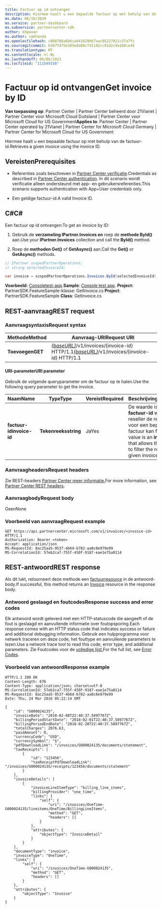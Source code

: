 ```yaml
---
title: Factuur op id ontvangen
description: Hiermee haalt u een bepaalde factuur op met behulp van de factuur-id.
ms.date: 06/10/2019
ms.service: partner-dashboard
ms.subservice: partnercenter-sdk
author: khpavan
ms.author: sakhanda
ms.openlocfilehash: c888786a6b6ca941629bb7aac95227021c37a7fc
ms.sourcegitcommit: b307fd75e305e0a88cfd1182cc01d2c9a108ce45
ms.translationtype: MT
ms.contentlocale: nl-NL
ms.lasthandoff: 06/06/2021
ms.locfileid: "111549158"
---
```

# <a name="get-invoice-by-id"></a><span data-ttu-id="4d5e8-103">Factuur op id ontvangen</span><span class="sxs-lookup"><span data-stu-id="4d5e8-103">Get invoice by ID</span></span>

<span data-ttu-id="4d5e8-104">**Van toepassing op**: Partner Center | Partner Center beheerd door 21Vianet | Partner Center voor Microsoft Cloud Duitsland | Partner Center voor Microsoft Cloud for US Government</span><span class="sxs-lookup"><span data-stu-id="4d5e8-104">**Applies to**: Partner Center | Partner Center operated by 21Vianet | Partner Center for Microsoft Cloud Germany | Partner Center for Microsoft Cloud for US Government</span></span>

<span data-ttu-id="4d5e8-105">Hiermee haalt u een bepaalde factuur op met behulp van de factuur-id.</span><span class="sxs-lookup"><span data-stu-id="4d5e8-105">Retrieves a given invoice using the invoice ID.</span></span>

## <a name="prerequisites"></a><span data-ttu-id="4d5e8-106">Vereisten</span><span class="sxs-lookup"><span data-stu-id="4d5e8-106">Prerequisites</span></span>

- <span data-ttu-id="4d5e8-107">Referenties zoals beschreven in [Partner Center verificatie](partner-center-authentication.md).</span><span class="sxs-lookup"><span data-stu-id="4d5e8-107">Credentials as described in [Partner Center authentication](partner-center-authentication.md).</span></span> <span data-ttu-id="4d5e8-108">In dit scenario wordt verificatie alleen ondersteund met app- en gebruikersreferenties.</span><span class="sxs-lookup"><span data-stu-id="4d5e8-108">This scenario supports authentication with App+User credentials only.</span></span>

- <span data-ttu-id="4d5e8-109">Een geldige factuur-id.</span><span class="sxs-lookup"><span data-stu-id="4d5e8-109">A valid Invoice ID.</span></span>

## <a name="c"></a><span data-ttu-id="4d5e8-110">C\#</span><span class="sxs-lookup"><span data-stu-id="4d5e8-110">C\#</span></span>

<span data-ttu-id="4d5e8-111">Een factuur op id ontvangen:</span><span class="sxs-lookup"><span data-stu-id="4d5e8-111">To get an invoice by ID:</span></span>

1. <span data-ttu-id="4d5e8-112">Gebruik de **verzameling IPartner.Invoices en** roep de **methode ById()** aan.</span><span class="sxs-lookup"><span data-stu-id="4d5e8-112">Use your **IPartner.Invoices** collection and call the **ById()** method.</span></span>

2. <span data-ttu-id="4d5e8-113">Roep de **methoden Get()** of **GetAsync()** aan.</span><span class="sxs-lookup"><span data-stu-id="4d5e8-113">Call the **Get()** or **GetAsync()** methods.</span></span>

``` csharp
// IPartner scopedPartnerOperations;
// string selectedInvoiceId;

var invoice = scopedPartnerOperations.Invoices.ById(selectedInvoiceId).Get();
```

<span data-ttu-id="4d5e8-114">**Voorbeeld:** [Consoletest-app](console-test-app.md).</span><span class="sxs-lookup"><span data-stu-id="4d5e8-114">**Sample**: [Console test app](console-test-app.md).</span></span> <span data-ttu-id="4d5e8-115">**Project:** PartnerSDK.FeatureSample-klasse: GetInvoice.cs </span><span class="sxs-lookup"><span data-stu-id="4d5e8-115">**Project**: PartnerSDK.FeatureSample **Class**: GetInvoice.cs</span></span>

## <a name="rest-request"></a><span data-ttu-id="4d5e8-116">REST-aanvraag</span><span class="sxs-lookup"><span data-stu-id="4d5e8-116">REST request</span></span>

### <a name="request-syntax"></a><span data-ttu-id="4d5e8-117">Aanvraagsyntaxis</span><span class="sxs-lookup"><span data-stu-id="4d5e8-117">Request syntax</span></span>

| <span data-ttu-id="4d5e8-118">Methode</span><span class="sxs-lookup"><span data-stu-id="4d5e8-118">Method</span></span>  | <span data-ttu-id="4d5e8-119">Aanvraag-URI</span><span class="sxs-lookup"><span data-stu-id="4d5e8-119">Request URI</span></span>                                                                   |
|---------|-------------------------------------------------------------------------------|
| <span data-ttu-id="4d5e8-120">**Toevoegen**</span><span class="sxs-lookup"><span data-stu-id="4d5e8-120">**GET**</span></span> | <span data-ttu-id="4d5e8-121">[*{baseURL}*](partner-center-rest-urls.md)/v1/invoices/{invoice-id} HTTP/1.1</span><span class="sxs-lookup"><span data-stu-id="4d5e8-121">[*{baseURL}*](partner-center-rest-urls.md)/v1/invoices/{invoice-id} HTTP/1.1</span></span> |

#### <a name="uri-parameter"></a><span data-ttu-id="4d5e8-122">URI-parameter</span><span class="sxs-lookup"><span data-stu-id="4d5e8-122">URI parameter</span></span>

<span data-ttu-id="4d5e8-123">Gebruik de volgende queryparameter om de factuur op te halen.</span><span class="sxs-lookup"><span data-stu-id="4d5e8-123">Use the following query parameter to get the invoice.</span></span>

| <span data-ttu-id="4d5e8-124">Naam</span><span class="sxs-lookup"><span data-stu-id="4d5e8-124">Name</span></span>           | <span data-ttu-id="4d5e8-125">Type</span><span class="sxs-lookup"><span data-stu-id="4d5e8-125">Type</span></span>       | <span data-ttu-id="4d5e8-126">Vereist</span><span class="sxs-lookup"><span data-stu-id="4d5e8-126">Required</span></span> | <span data-ttu-id="4d5e8-127">Beschrijving</span><span class="sxs-lookup"><span data-stu-id="4d5e8-127">Description</span></span>                                                                                        |
|----------------|------------|----------|----------------------------------------------------------------------------------------------------|
| <span data-ttu-id="4d5e8-128">**factuur-id**</span><span class="sxs-lookup"><span data-stu-id="4d5e8-128">**invoice-id**</span></span> | <span data-ttu-id="4d5e8-129">**Tekenreeks**</span><span class="sxs-lookup"><span data-stu-id="4d5e8-129">**string**</span></span> | <span data-ttu-id="4d5e8-130">Ja</span><span class="sxs-lookup"><span data-stu-id="4d5e8-130">Yes</span></span>      | <span data-ttu-id="4d5e8-131">De waarde is een **factuur-id** waarmee de reseller de resultaten voor een bepaalde factuur kan filteren.</span><span class="sxs-lookup"><span data-stu-id="4d5e8-131">The value is an **invoice-id** that allows the reseller to filter the results for a given invoice.</span></span> |

### <a name="request-headers"></a><span data-ttu-id="4d5e8-132">Aanvraagheaders</span><span class="sxs-lookup"><span data-stu-id="4d5e8-132">Request headers</span></span>

<span data-ttu-id="4d5e8-133">Zie REST-headers [Partner Center meer informatie.](headers.md)</span><span class="sxs-lookup"><span data-stu-id="4d5e8-133">For more information, see [Partner Center REST headers](headers.md).</span></span>

### <a name="request-body"></a><span data-ttu-id="4d5e8-134">Aanvraagbody</span><span class="sxs-lookup"><span data-stu-id="4d5e8-134">Request body</span></span>

<span data-ttu-id="4d5e8-135">Geen</span><span class="sxs-lookup"><span data-stu-id="4d5e8-135">None</span></span>

### <a name="request-example"></a><span data-ttu-id="4d5e8-136">Voorbeeld van aanvraag</span><span class="sxs-lookup"><span data-stu-id="4d5e8-136">Request example</span></span>

```http
GET https://api.partnercenter.microsoft.com/v1/invoices/<invoice-id> HTTP/1.1
Authorization: Bearer <token>
Accept: application/json
MS-RequestId: 8ac25aa5-9537-4b6d-b782-aa0c8e979e99
MS-CorrelationId: 57eb2ca7-755f-450f-9187-eae1e75a0114
```

## <a name="rest-response"></a><span data-ttu-id="4d5e8-137">REST-antwoord</span><span class="sxs-lookup"><span data-stu-id="4d5e8-137">REST response</span></span>

<span data-ttu-id="4d5e8-138">Als dit lukt, retourneert deze methode een [factuurresource](invoice-resources.md#invoice) in de antwoord-body.</span><span class="sxs-lookup"><span data-stu-id="4d5e8-138">If successful, this method returns an [Invoice](invoice-resources.md#invoice) resource in the response body.</span></span>

### <a name="response-success-and-error-codes"></a><span data-ttu-id="4d5e8-139">Antwoord geslaagd en foutcodes</span><span class="sxs-lookup"><span data-stu-id="4d5e8-139">Response success and error codes</span></span>

<span data-ttu-id="4d5e8-140">Elk antwoord wordt geleverd met een HTTP-statuscode die aangeeft of de fout is geslaagd en aanvullende informatie over foutopsporing.</span><span class="sxs-lookup"><span data-stu-id="4d5e8-140">Each response comes with an HTTP status code that indicates success or failure and additional debugging information.</span></span> <span data-ttu-id="4d5e8-141">Gebruik een hulpprogramma voor netwerk traceren om deze code, het fouttype en aanvullende parameters te lezen.</span><span class="sxs-lookup"><span data-stu-id="4d5e8-141">Use a network trace tool to read this code, error type, and additional parameters.</span></span> <span data-ttu-id="4d5e8-142">Zie Foutcodes voor de [volledige lijst.](error-codes.md)</span><span class="sxs-lookup"><span data-stu-id="4d5e8-142">For the full list, see [Error Codes](error-codes.md).</span></span>

### <a name="response-example"></a><span data-ttu-id="4d5e8-143">Voorbeeld van antwoord</span><span class="sxs-lookup"><span data-stu-id="4d5e8-143">Response example</span></span>

```http
HTTP/1.1 200 OK
Content-Length: 676
Content-Type: application/json; charset=utf-8
MS-CorrelationId: 57eb2ca7-755f-450f-9187-eae1e75a0114
MS-RequestId: 8ac25aa5-9537-4b6d-b782-aa0c8e979e99
Date: Thu, 24 Mar 2016 05:22:14 GMT

{
    "id": "G000024135",
    "invoiceDate": "2018-02-08T22:40:37.5897767Z",
    "billingPeriodStartDate": "2018-02-01T22:40:37.5897767Z",
    "billingPeriodEndDate": "2018-02-28T22:40:37.5897767Z",
    "totalCharges": 2076.63,
    "paidAmount": 0,
    "currencyCode": "USD",
    "currencySymbol": "$",
    "pdfDownloadLink": "/invoices/G000024135/documents/statement",
    "taxReceipts": [
        {
            "id": "123456",
            "taxReceiptPdfDownloadLink": "/invoices/G000024135/receipts/123456/documents/statement"
        }
    ],
    "invoiceDetails": [
        {
            "invoiceLineItemType": "billing_line_items",
            "billingProvider": "one_time",
            "links": {
                "self": {
                    "uri": "/invoices/OneTime-G000024135/lineitems/OneTime/BillingLineItems",
                    "method": "GET",
                    "headers": []
                }
            },
            "attributes": {
                "objectType": "InvoiceDetail"
            }
        }
    ],
    "documentType": "invoice",
    "invoiceType": "OneTime",
    "links": {
        "self": {
            "uri": "/invoices/OneTime-G000024135",
            "method": "GET",
            "headers": []
        }
    },
    "attributes": {
        "objectType": "Invoice"
    }
}
```
